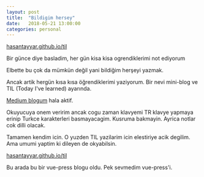 ```yaml
---
layout: post
title:  "Bildigim hersey"
date:   2018-05-21 13:00:00
categories: personal
---
```


[hasantayyar.github.io/til](https://hasantayyar.github.io/til)

Bir günce diye basladim, her gün kisa kisa ogrendiklerimi not ediyorum 

Elbette bu çok da mümkün değil yani bildiğim herşeyi yazmak.

Ancak artik hergün kısa kısa öğrendiklerimi yaziyorum. Bir nevi mini-blog ve TIL (Today I've learned) ayarında.

[Medium blogum](http://medium.com/@htayyar) hala aktif.

Okuyucuya onem veririm ancak cogu zaman klavyemi TR klavye yapmaya erinip Turkce karakterleri basmayacagim. Kusruma bakmayin. Ayrica notlar cok dilli olacak.

Tamamen kendim icin. O yuzden TIL yazilarim icin elestiriye acik degilim. Ama umumi yaptim ki dileyen de okyabilsin.

[hasantayyar.github.io/til](https://hasantayyar.github.io/til)

Bu arada bu bir vue-press blogu oldu. Pek sevmedim vue-press'i. 